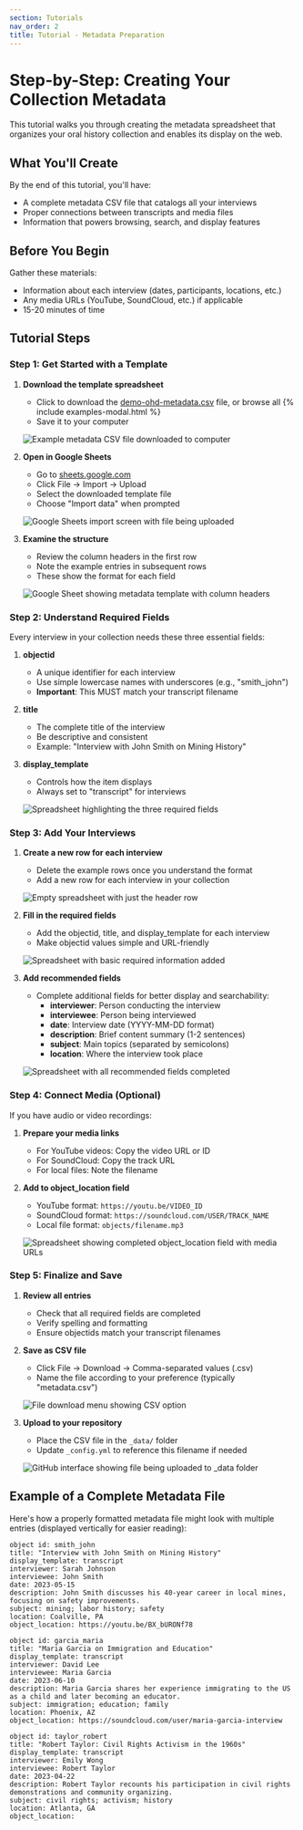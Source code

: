 ```yaml
---
section: Tutorials
nav_order: 2
title: Tutorial - Metadata Preparation
---
```


# Step-by-Step: Creating Your Collection Metadata

This tutorial walks you through creating the metadata spreadsheet that organizes your oral history collection and enables its display on the web.

## What You'll Create

By the end of this tutorial, you'll have:
- A complete metadata CSV file that catalogs all your interviews
- Proper connections between transcripts and media files
- Information that powers browsing, search, and display features

## Before You Begin

Gather these materials:
- Information about each interview (dates, participants, locations, etc.)
- Any media URLs (YouTube, SoundCloud, etc.) if applicable
- 15-20 minutes of time

## Tutorial Steps

### Step 1: Get Started with a Template

1. **Download the template spreadsheet**
   - Click to download the [demo-ohd-metadata.csv](/examples/demo-ohd-metadata.csv) file, or browse all {% include examples-modal.html %}
   - Save it to your computer
   
   ![Example metadata CSV file downloaded to computer](SCREENSHOT_PLACEHOLDER)

2. **Open in Google Sheets**
   - Go to [sheets.google.com](https://sheets.google.com)
   - Click File → Import → Upload
   - Select the downloaded template file
   - Choose "Import data" when prompted
   
   ![Google Sheets import screen with file being uploaded](SCREENSHOT_PLACEHOLDER)

3. **Examine the structure**
   - Review the column headers in the first row
   - Note the example entries in subsequent rows
   - These show the format for each field

   ![Google Sheet showing metadata template with column headers](SCREENSHOT_PLACEHOLDER)

### Step 2: Understand Required Fields

Every interview in your collection needs these three essential fields:

1. **objectid**
   - A unique identifier for each interview
   - Use simple lowercase names with underscores (e.g., "smith_john")
   - **Important**: This MUST match your transcript filename
   
2. **title**
   - The complete title of the interview
   - Be descriptive and consistent
   - Example: "Interview with John Smith on Mining History"

3. **display_template**
   - Controls how the item displays
   - Always set to "transcript" for interviews
   
   ![Spreadsheet highlighting the three required fields](SCREENSHOT_PLACEHOLDER)

### Step 3: Add Your Interviews

1. **Create a new row for each interview**
   - Delete the example rows once you understand the format
   - Add a new row for each interview in your collection
   
   ![Empty spreadsheet with just the header row](SCREENSHOT_PLACEHOLDER)

2. **Fill in the required fields**
   - Add the objectid, title, and display_template for each interview
   - Make objectid values simple and URL-friendly
   
   ![Spreadsheet with basic required information added](SCREENSHOT_PLACEHOLDER)

3. **Add recommended fields**
   - Complete additional fields for better display and searchability:
     - **interviewer**: Person conducting the interview
     - **interviewee**: Person being interviewed
     - **date**: Interview date (YYYY-MM-DD format)
     - **description**: Brief content summary (1-2 sentences)
     - **subject**: Main topics (separated by semicolons)
     - **location**: Where the interview took place
   
   ![Spreadsheet with all recommended fields completed](SCREENSHOT_PLACEHOLDER)

### Step 4: Connect Media (Optional)

If you have audio or video recordings:

1. **Prepare your media links**
   - For YouTube videos: Copy the video URL or ID
   - For SoundCloud: Copy the track URL
   - For local files: Note the filename

2. **Add to object_location field**
   - YouTube format: `https://youtu.be/VIDEO_ID`
   - SoundCloud format: `https://soundcloud.com/USER/TRACK_NAME`
   - Local file format: `objects/filename.mp3`
   
   ![Spreadsheet showing completed object_location field with media URLs](SCREENSHOT_PLACEHOLDER)

### Step 5: Finalize and Save

1. **Review all entries**
   - Check that all required fields are completed
   - Verify spelling and formatting
   - Ensure objectids match your transcript filenames

2. **Save as CSV file**
   - Click File → Download → Comma-separated values (.csv)
   - Name the file according to your preference (typically "metadata.csv")
   
   ![File download menu showing CSV option](SCREENSHOT_PLACEHOLDER)

3. **Upload to your repository**
   - Place the CSV file in the `_data/` folder
   - Update `_config.yml` to reference this filename if needed
   
   ![GitHub interface showing file being uploaded to _data folder](SCREENSHOT_PLACEHOLDER)

## Example of a Complete Metadata File

Here's how a properly formatted metadata file might look with multiple entries (displayed vertically for easier reading):

```
object id: smith_john  
title: "Interview with John Smith on Mining History"  
display_template: transcript  
interviewer: Sarah Johnson  
interviewee: John Smith  
date: 2023-05-15  
description: John Smith discusses his 40-year career in local mines, focusing on safety improvements.  
subject: mining; labor history; safety  
location: Coalville, PA  
object_location: https://youtu.be/BX_bURONf78  
```

```
object id: garcia_maria  
title: "Maria Garcia on Immigration and Education"  
display_template: transcript  
interviewer: David Lee  
interviewee: Maria Garcia  
date: 2023-06-10  
description: Maria Garcia shares her experience immigrating to the US as a child and later becoming an educator.  
subject: immigration; education; family  
location: Phoenix, AZ  
object_location: https://soundcloud.com/user/maria-garcia-interview  
```

```
object id: taylor_robert  
title: "Robert Taylor: Civil Rights Activism in the 1960s"  
display_template: transcript  
interviewer: Emily Wong  
interviewee: Robert Taylor  
date: 2023-04-22  
description: Robert Taylor recounts his participation in civil rights demonstrations and community organizing.  
subject: civil rights; activism; history  
location: Atlanta, GA  
object_location:  
```

